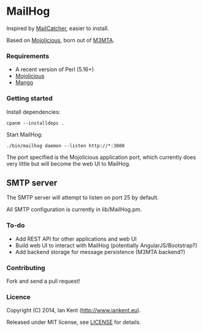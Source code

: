 MailHog
=======

Inspired by [MailCatcher](http://mailcatcher.me/), easier to install.

Based on [Mojolicious](http://mojolicio.us), born out of [M3MTA](https://github.com/ian-kent/M3MTA).

### Requirements

* A recent version of Perl (5.16+)
* [Mojolicious](http://mojolicio.us)
* [Mango](http://mojolicio.us/perldoc/Mango)

### Getting started

Install dependencies:

```cpanm --installdeps .```

Start MailHog:

```./bin/mailhog daemon --listen http://*:3000```

The port specified is the Mojolicious application port,
which currently does very little but will become the 
web UI to MailHog.

## SMTP server

The SMTP server will attempt to listen on port 25
by default.

All SMTP configuration is currently in lib/MailHog.pm.

### To-do

* Add REST API for other applications and web UI
* Build web UI to interact with MailHog (potentially AngularJS/Bootstrap?)
* Add backend storage for message persistence (M3MTA backend?)

### Contributing

Fork and send a pull request!

### Licence

Copyright (C) 2014, Ian Kent (http://www.iankent.eu).

Released under MIT license, see [LICENSE](license) for details.
